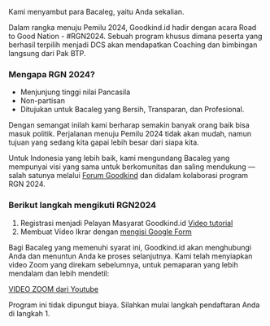 Kami menyambut para Bacaleg, yaitu Anda sekalian.

Dalam rangka menuju Pemilu 2024, Goodkind.id hadir dengan acara Road to Good Nation - #RGN2024. Sebuah program khusus dimana peserta yang berhasil terpilih menjadi DCS akan mendapatkan Coaching dan bimbingan langsung dari Pak BTP.

### Mengapa RGN 2024?
- Menjunjung tinggi nilai Pancasila
- Non-partisan
- Ditujukan untuk Bacaleg yang Bersih, Transparan, dan Profesional.

Dengan semangat inilah kami berharap semakin banyak orang baik bisa masuk politik. Perjalanan menuju Pemilu 2024 tidak akan mudah, namun tujuan yang sedang kita gapai lebih besar dari siapa kita.

Untuk Indonesia yang lebih baik, kami mengundang Bacaleg yang mempunyai visi yang sama untuk berkomunitas dan saling mendukung — salah satunya melalui [Forum Goodkind](https://goodkind.id/forum) dan didalam kolaborasi program RGN 2024. 

### Berikut langkah mengikuti RGN2024
1. Registrasi menjadi Pelayan Masyarat Goodkind.id [Video tutorial](url)
2. Membuat Video Ikrar dengan [mengisi Google Form](url)

Bagi Bacaleg yang memenuhi syarat ini, Goodkind.id akan menghubungi Anda dan menuntun Anda ke proses selanjutnya. Kami telah menyiapkan video Zoom yang direkam sebelumnya, untuk pemaparan yang lebih mendalam dan lebih mendetil:

[VIDEO ZOOM dari Youtube](url)

Program ini tidak dipungut biaya. Silahkan mulai langkah pendaftaran Anda di langkah 1.
